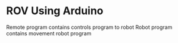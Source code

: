 # ROV Using Arduino
Remote program contains controls program to robot
Robot program contains movement robot program
